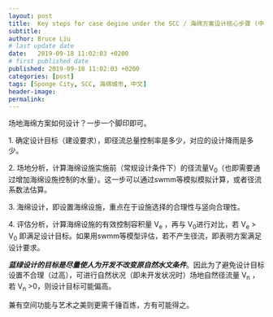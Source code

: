 ```yaml
---
layout: post
title:  Key steps for case degine under the SCC / 海绵方案设计核心步骤 (中文)
subtitle: 
author: Bruce Liu
# last update date
date:   2019-09-18 11:02:03 +0200 
# first published date
published: 2019-09-18 11:02:03 +0200 
categories: [post]
tags: [Sponge City, SCC, 海绵城市, 中文]
header-image: 
permalink: 
---
```

场地海绵方案如何设计？一步一个脚印即可。
<!--the above is the excerpt-->
<!--more-->
<!--the following is the text-->

<!-- This post was copied from my Wordpress website -->
<!-- wp:paragraph -->
<p>1. 确定设计目标（建设要求），即径流总量控制率是多少，对应的设计降雨是多少。</p>
<!-- /wp:paragraph -->

<!-- wp:paragraph -->
<p> 2. 场地分析，计算海绵设施实施前（常规设计条件下）的径流量V<sub>0</sub>（也即需要通过增加海绵设施控制的水量）。这一步可以通过swmm等模拟模拟计算，或者径流系数法估算。</p>
<!-- /wp:paragraph -->

<!-- wp:paragraph -->
<p>3. 海绵设计，即设置海绵设施，重点在于设施选择的合理性与竖向合理性。</p>
<!-- /wp:paragraph -->

<!-- wp:paragraph -->
<p>4. 评估分析，计算海绵设施的有效控制容积量   V<sub>e</sub>  ，再与 V<sub>0</sub>进行对比，若 V<sub>e</sub>  &gt;  V<sub>0</sub>  即满足设计目标。如果用swmm等模型评估，若不产生径流，即表明方案满足设计要求。</p>
<!-- /wp:paragraph -->

<!-- wp:paragraph -->
<p><strong><em>蓝绿设计的目标是尽量使人为开发不改变原自然水文条件</em></strong>。因此为了避免设计目标设置不合理（过高），可进行自然状况（即未开发状况时）场地自然径流量  V<sub>n</sub>  ​，若  V<sub>n</sub>  ​&gt;0，则设计目标可能偏高。</p>
<!-- /wp:paragraph -->

<!-- wp:paragraph -->
<p>兼有空间功能与艺术之美则更需千锤百炼，方有可能得之。</p>
<!-- /wp:paragraph -->




